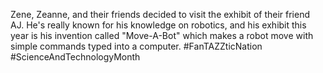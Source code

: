 Zene, Zeanne, and their friends decided to visit the exhibit of their friend AJ. He's really known for his knowledge on robotics, and his exhibit this year is his invention called "Move-A-Bot" which makes a robot move with simple commands typed into a computer. #FanTAZZticNation #ScienceAndTechnologyMonth